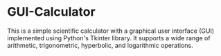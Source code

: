 # GUI-Calculator
This is a simple scientific calculator with a graphical user interface (GUI) implemented using Python's Tkinter library. It supports a wide range of arithmetic, trigonometric, hyperbolic, and logarithmic operations.
